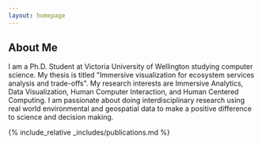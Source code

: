 ```yaml
---
layout: homepage
---
```


## About Me

I am a Ph.D. Student at Victoria University of Wellington studying computer science. My thesis is titled "Immersive visualization for ecosystem services analysis and trade-offs". My research interests are Immersive Analytics, Data Visualization, Human Computer Interaction, and Human Centered Computing. I am passionate about doing interdisciplinary research using real world environmental and geospatial data to make a positive difference to science and decision making.

{% include_relative _includes/publications.md %}